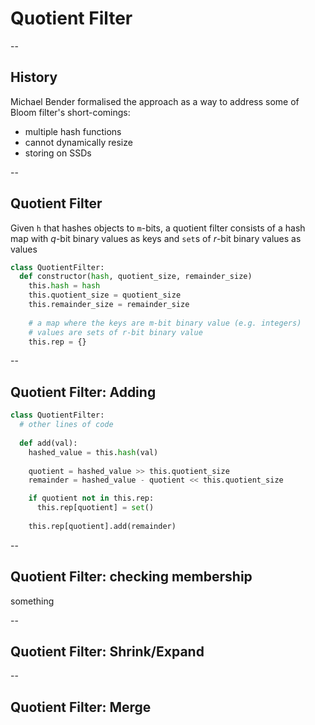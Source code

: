 # Quotient Filter

--

## History

Michael Bender formalised the approach as a way to address some 
of Bloom filter's short-comings:

<ul>
    <li class="fragment">multiple hash functions</li>
    <li class="fragment">cannot dynamically resize</li>
    <li class="fragment">storing on SSDs</li>
</ul>

--

## Quotient Filter

Given  `h` that hashes objects to `m`-bits,
a quotient filter consists of a hash map with 
$q$-bit binary values as keys and `set`s of $r$-bit 
binary values as values

```python
class QuotientFilter:
  def constructor(hash, quotient_size, remainder_size)
    this.hash = hash
    this.quotient_size = quotient_size 
    this.remainder_size = remainder_size
    
    # a map where the keys are m-bit binary value (e.g. integers)
    # values are sets of r-bit binary value
    this.rep = {}
```

--

## Quotient Filter: Adding 

```python
class QuotientFilter:
  # other lines of code
   
  def add(val):
    hashed_value = this.hash(val)  
    
    quotient = hashed_value >> this.quotient_size
    remainder = hashed_value - quotient << this.quotient_size

    if quotient not in this.rep:
      this.rep[quotient] = set()
     
    this.rep[quotient].add(remainder)
```   

--

## Quotient Filter: checking membership

something


--

## Quotient Filter: Shrink/Expand

--

## Quotient Filter: Merge
